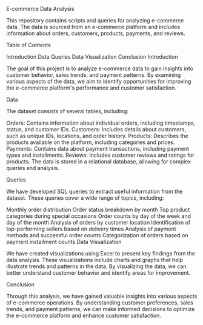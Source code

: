 E-commerce Data Analysis

This repository contains scripts and queries for analyzing e-commerce data. The data is sourced from an e-commerce platform and includes information about orders, customers, products, payments, and reviews.

Table of Contents

Introduction
Data
Queries
Data Visualization
Conclusion
Introduction

The goal of this project is to analyze e-commerce data to gain insights into customer behavior, sales trends, and payment patterns. By examining various aspects of the data, we aim to identify opportunities for improving the e-commerce platform's performance and customer satisfaction.

Data

The dataset consists of several tables, including:

Orders: Contains information about individual orders, including timestamps, status, and customer IDs.
Customers: Includes details about customers, such as unique IDs, locations, and order history.
Products: Describes the products available on the platform, including categories and prices.
Payments: Contains data about payment transactions, including payment types and installments.
Reviews: Includes customer reviews and ratings for products.
The data is stored in a relational database, allowing for complex queries and analysis.

Queries

We have developed SQL queries to extract useful information from the dataset. These queries cover a wide range of topics, including:

Monthly order distribution
Order status breakdown by month
Top product categories during special occasions
Order counts by day of the week and day of the month
Analysis of orders by customer location
Identification of top-performing sellers based on delivery times
Analysis of payment methods and successful order counts
Categorization of orders based on payment installment counts
Data Visualization

We have created visualizations using Excel to present key findings from the data analysis. These visualizations include charts and graphs that help illustrate trends and patterns in the data. By visualizing the data, we can better understand customer behavior and identify areas for improvement.

Conclusion

Through this analysis, we have gained valuable insights into various aspects of e-commerce operations. By understanding customer preferences, sales trends, and payment patterns, we can make informed decisions to optimize the e-commerce platform and enhance customer satisfaction.

